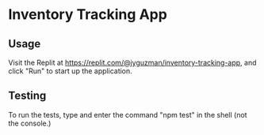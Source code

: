 # Inventory Tracking App

## Usage

Visit the Replit at https://replit.com/@jyguzman/inventory-tracking-app, and click "Run" to start up the application.

## Testing

To run the tests, type and enter the command "npm test" in the shell (not the console.)